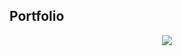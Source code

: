 


<h2>Portfolio</h2>

<p align="center">
  <img src="https://user-images.githubusercontent.com/90233553/187842141-88269913-b3f3-4668-adee-d57f9415b6fe.PNG"/>
</p>

